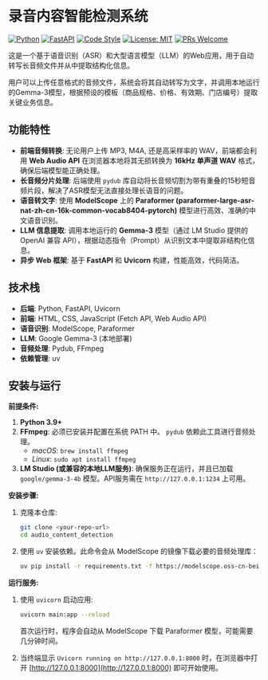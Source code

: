 
# 录音内容智能检测系统

[![Python](https://img.shields.io/badge/python-3.9%2B-blue.svg)](https://www.python.org/) [![FastAPI](https://img.shields.io/badge/Framework-FastAPI-green.svg)](https://fastapi.tiangolo.com/) [![Code Style](https://img.shields.io/badge/code%20style-black-000000.svg)](https://github.com/psf/black) [![License: MIT](https://img.shields.io/badge/License-MIT-yellow.svg)](https://opensource.org/licenses/MIT) [![PRs Welcome](https://img.shields.io/badge/PRs-welcome-brightgreen.svg?style=flat-square)](http://makeapullrequest.com)

这是一个基于语音识别（ASR）和大型语言模型（LLM）的Web应用，用于自动转写长音频文件并从中提取结构化信息。

用户可以上传任意格式的音频文件，系统会将其自动转写为文字，并调用本地运行的Gemma-3模型，根据预设的模板（商品规格、价格、有效期、门店编号）提取关键业务信息。

## 功能特性

- **前端音频转换**: 无论用户上传 MP3, M4A, 还是高采样率的 WAV，前端都会利用 **Web Audio API** 在浏览器本地将其无损转换为 **16kHz 单声道 WAV** 格式，确保后端模型能正确处理。
- **长音频分片处理**: 后端使用 `pydub` 库自动将长音频切割为带有重叠的15秒短音频片段，解决了ASR模型无法直接处理长语音的问题。
- **语音转文字**: 使用 **ModelScope** 上的 **Paraformer (paraformer-large-asr-nat-zh-cn-16k-common-vocab8404-pytorch)** 模型进行高效、准确的中文语音识别。
- **LLM 信息提取**: 调用本地运行的 **Gemma-3** 模型（通过 LM Studio 提供的 OpenAI 兼容 API），根据动态指令（Prompt）从识别文本中提取非结构化信息。
- **异步 Web 框架**: 基于 **FastAPI** 和 **Uvicorn** 构建，性能高效，代码简洁。

## 技术栈

- **后端**: Python, FastAPI, Uvicorn
- **前端**: HTML, CSS, JavaScript (Fetch API, Web Audio API)
- **语音识别**: ModelScope, Paraformer
- **LLM**: Google Gemma-3 (本地部署)
- **音频处理**: Pydub, FFmpeg
- **依赖管理**: uv

## 安装与运行

**前提条件:**

1.  **Python 3.9+**
2.  **FFmpeg**: 必须已安装并配置在系统 PATH 中。 `pydub` 依赖此工具进行音频处理。
    -   *macOS*: `brew install ffmpeg`
    -   *Linux*: `sudo apt install ffmpeg`
3.  **LM Studio (或兼容的本地LLM服务)**: 确保服务正在运行，并且已加载 `google/gemma-3-4b` 模型。API服务需在 `http://127.0.0.1:1234` 上可用。

**安装步骤:**

1.  克隆本仓库:
    ```bash
    git clone <your-repo-url>
    cd audio_content_detection
    ```

2.  使用 `uv` 安装依赖。此命令会从 ModelScope 的镜像下载必要的音频处理库：
    ```bash
    uv pip install -r requirements.txt -f https://modelscope.oss-cn-beijing.aliyuncs.com/releases/repo.html
    ```

**运行服务:**

1.  使用 `uvicorn` 启动应用:
    ```bash
    uvicorn main:app --reload
    ```
    首次运行时，程序会自动从 ModelScope 下载 Paraformer 模型，可能需要几分钟时间。

2.  当终端显示 `Uvicorn running on http://127.0.0.1:8000` 时，在浏览器中打开 [http://127.0.0.1:8000](http://127.0.0.1:8000) 即可开始使用。

